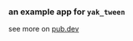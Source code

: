 ### an example app for `yak_tween`

see more on [pub.dev][pub]

[pub]: https://pub.dev/packages/yak_tween
